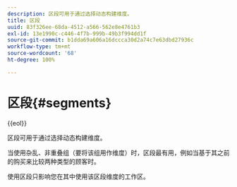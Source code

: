 ```yaml
---
description: 区段可用于通过选择动态构建维度。
title: 区段
uuid: 83f326ee-68da-4512-a566-562e8e4761b3
exl-id: 13e1990c-c446-4f7b-999b-49b3f994dd1f
source-git-commit: b1dda69a606a16dccca30d2a74c7e63dbd27936c
workflow-type: tm+mt
source-wordcount: '68'
ht-degree: 100%

---
```


# 区段{#segments}

{{eol}}

区段可用于通过选择动态构建维度。

当使用杂乱、非重叠组（要将该组用作维度）时，区段最有用，例如当基于其之前的购买来比较两种类型的顾客时。

使用区段只影响您在其中使用该区段维度的工作区。
